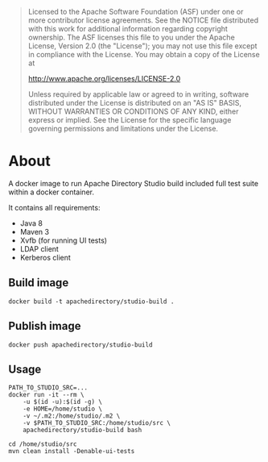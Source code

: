 > Licensed to the Apache Software Foundation (ASF) under one
> or more contributor license agreements.  See the NOTICE file
> distributed with this work for additional information
> regarding copyright ownership.  The ASF licenses this file
> to you under the Apache License, Version 2.0 (the
> "License"); you may not use this file except in compliance
> with the License.  You may obtain a copy of the License at
>
>    http://www.apache.org/licenses/LICENSE-2.0
>
> Unless required by applicable law or agreed to in writing,
> software distributed under the License is distributed on an
> "AS IS" BASIS, WITHOUT WARRANTIES OR CONDITIONS OF ANY
> KIND, either express or implied.  See the License for the
> specific language governing permissions and limitations
> under the License.


# About

A docker image to run Apache Directory Studio build included full test suite within a docker container.

It contains all requirements:
* Java 8
* Maven 3
* Xvfb (for running UI tests)
* LDAP client
* Kerberos client


## Build image

    docker build -t apachedirectory/studio-build .


## Publish image

    docker push apachedirectory/studio-build


## Usage

    PATH_TO_STUDIO_SRC=...
    docker run -it --rm \
        -u $(id -u):$(id -g) \
        -e HOME=/home/studio \
        -v ~/.m2:/home/studio/.m2 \
        -v $PATH_TO_STUDIO_SRC:/home/studio/src \
        apachedirectory/studio-build bash

    cd /home/studio/src
    mvn clean install -Denable-ui-tests


